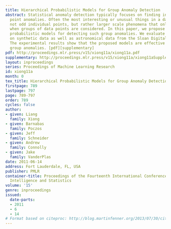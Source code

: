 ```yaml
---
title: Hierarchical Probabilistic Models for Group Anomaly Detection
abstract: Statistical anomaly detection typically focuses on finding individual data
  point anomalies. Often the most interesting or unusual things in a data set are
  not odd individual points, but rather larger scale phenomena that only become apparent
  when groups of data points are considered. In this paper, we propose two hierarchical
  probabilistic models for detecting such group anomalies. We evaluate our methods
  on synthetic data as well as astronomical data from the Sloan Digital Sky Survey.
  The experimental results show that the proposed models are effective in detecting
  group anomalies. [pdf][supplementary]
pdf: http://proceedings.mlr.press/v15/xiong11a/xiong11a.pdf
supplementary: http://proceedings.mlr.press/v15/xiong11a/xiong11aSupple.pdf
layout: inproceedings
series: Proceedings of Machine Learning Research
id: xiong11a
month: 0
tex_title: Hierarchical Probabilistic Models for Group Anomaly Detection
firstpage: 789
lastpage: 797
page: 789-797
order: 789
cycles: false
author:
- given: Liang
  family: Xiong
- given: Barnabas
  family: Poczos
- given: Jeff
  family: Schneider
- given: Andrew
  family: Connolly
- given: Jake
  family: VanderPlas
date: 2011-06-14
address: Fort Lauderdale, FL, USA
publisher: PMLR
container-title: Proceedings of the Fourteenth International Conference on Artificial
  Intelligence and Statistics
volume: '15'
genre: inproceedings
issued:
  date-parts:
  - 2011
  - 6
  - 14
# Format based on citeproc: http://blog.martinfenner.org/2013/07/30/citeproc-yaml-for-bibliographies/
---
```


